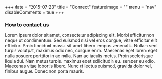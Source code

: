 +++
date = "2015-07-23"
title = "Connect"
featureimage = ""
menu = "nav"
disableComments = true
+++

### How to contact us

Lorem ipsum dolor sit amet, consectetur adipiscing elit. Morbi efficitur non neque ut condimentum. Sed euismod nisi vel eros congue, vitae efficitur elit efficitur. Proin tincidunt massa sit amet libero tempus venenatis. Nullam sed turpis volutpat, maximus odio nec, congue enim. Maecenas eget lorem eget nulla posuere porttitor in ac nulla. Nam ac iaculis metus. Proin scelerisque ligula dui. Nam metus turpis, maximus eget sollicitudin eu, semper eu odio. Maecenas vitae lobortis libero. Nunc et lectus euismod, gravida dolor vel, finibus augue. Donec non porta mauris.
